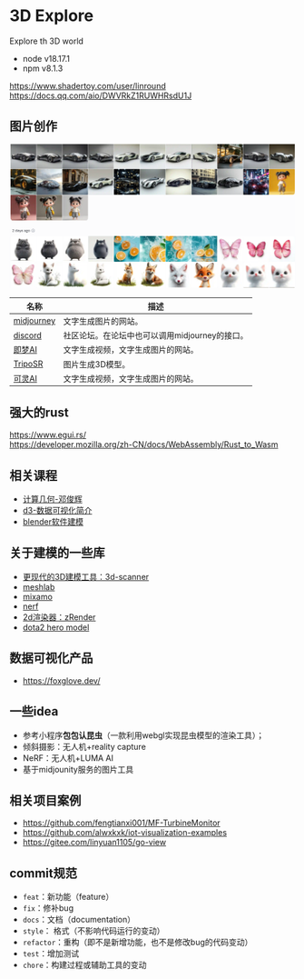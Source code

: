 # 3D Explore
Explore th 3D world

- node v18.17.1
- npm v8.1.3

https://www.shadertoy.com/user/linround  
https://docs.qq.com/aio/DWVRkZ1RUWHRsdU1J 

## 图片创作
![img_3.png](img_3.png)

| 名称                                                           | 描述                           |
|--------------------------------------------------------------|------------------------------|
| [midjourney](https://www.midjourney.com)                     | 文字生成图片的网站。                   |
| [discord](https://discord.com/)                              | 社区论坛。在论坛中也可以调用midjourney的接口。 |
| [即梦AI](https://jimeng.jianying.com/ai-tool/home)             | 文字生成视频，文字生成图片的网站。            |
| [TripoSR](https://huggingface.co/spaces/stabilityai/TripoSR) | 图片生成3D模型。                    |
| [可灵AI](https://klingai.kuaishou.com/)                        | 文字生成视频，文字生成图片的网站。            |

## 强大的rust
https://www.egui.rs/   
https://developer.mozilla.org/zh-CN/docs/WebAssembly/Rust_to_Wasm

## 相关课程
- [计算几何-邓俊辉](https://www.xuetangx.com/course/THU08091000327/16906681)
- [d3-数据可视化简介](https://observablehq.com/tutorials)
- [blender软件建模](https://www.youtube.com/playlist?list=PLjEaoINr3zgFX8ZsChQVQsuDSjEqdWMAD)
## 关于建模的一些库

- [更现代的3D建模工具：3d-scanner](https://3dlabstore.com.hk/3d-scanner)
- [meshlab](https://www.meshlab.net/#description)
- [mixamo](https://www.mixamo.com/#/)
- [nerf](https://www.matthewtancik.com/nerf)
- [2d渲染器：zRender](https://github.com/ecomfe/zrender)
- [dota2 hero model](http://pissang.github.io/dota2hero/#/heroes)

## 数据可视化产品
- https://foxglove.dev/

## 一些idea
- 参考小程序**包包认昆虫**（一款利用webgl实现昆虫模型的渲染工具）；
- 倾斜摄影：无人机+reality capture
- NeRF：无人机+LUMA AI
- 基于midjounity服务的图片工具

## 相关项目案例
- https://github.com/fengtianxi001/MF-TurbineMonitor
- https://github.com/alwxkxk/iot-visualization-examples
- https://gitee.com/linyuan1105/go-view


## commit规范
- `feat`：新功能（feature）
- `fix`：修补bug
- `docs`：文档（documentation）
- `style`： 格式（不影响代码运行的变动）
- `refactor`：重构（即不是新增功能，也不是修改bug的代码变动）
- `test`：增加测试
- `chore`：构建过程或辅助工具的变动

